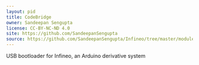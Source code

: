 ```yaml
---
layout: pid
title: CodeBridge
owner: Sandeepan Sengupta
license: CC-BY-NC-ND 4.0
site: https://github.com/SandeepanSengupta
source: https://github.com/SandeepanSengupta/Infineo/tree/master/module/sources/0.0.1/unit/bootloaders
---
```

USB bootloader for Infineo, an Arduino derivative system
